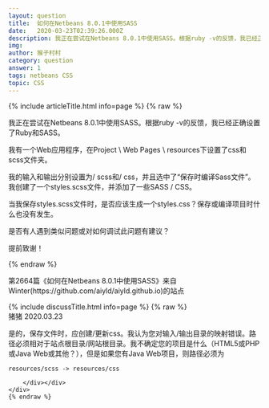 ```yaml
---
layout: question
title:  如何在Netbeans 8.0.1中使用SASS
date:   2020-03-23T02:39:26.000Z
description: 我正在尝试在Netbeans 8.0.1中使用SASS。根据ruby -v的反馈，我已经正确设置了Ruby和SASS。我有一个Web应用程序，在Pro...
img: 
author: 猴子村村
category: question
answer: 1
tags: netbeans CSS
topic: CSS
---
```

<div class="article-root">
  <div class="article">
    {% include articleTitle.html info=page %}
    {% raw %}
    <div class="article-content"><p><font style="vertical-align: inherit;"><font style="vertical-align: inherit;">我正在尝试在Netbeans 8.0.1中使用SASS。</font><font style="vertical-align: inherit;">根据ruby -v的反馈，我已经正确设置了Ruby和SASS。</font></font></p>

<p><font style="vertical-align: inherit;"><font style="vertical-align: inherit;">我有一个Web应用程序，在Project \ Web Pages \ resources下设置了css和scss文件夹。</font></font></p>

<p><font style="vertical-align: inherit;"><font style="vertical-align: inherit;">我的输入和输出分别设置为/ scss和/ css，并且选中了“保存时编译Sass文件”。</font><font style="vertical-align: inherit;">我创建了一个styles.scss文件，并添加了一些SASS / CSS。</font></font></p>

<p><font style="vertical-align: inherit;"><font style="vertical-align: inherit;">当我保存styles.scss文件时，是否应该生成一个styles.css？</font><font style="vertical-align: inherit;">保存或编译项目时什么也没有发生。</font></font></p>

<p><font style="vertical-align: inherit;"><font style="vertical-align: inherit;">是否有人遇到类似问题或对如何调试此问题有建议？</font></font></p>

<p><font style="vertical-align: inherit;"><font style="vertical-align: inherit;">提前致谢！</font></font></p></div>
    {% endraw %}
  </div>
  <p class="winter_mark">第2664篇《如何在Netbeans 8.0.1中使用SASS》来自Winter(https://github.com/aiyld/aiyld.github.io)的站点</p>
  <div class="discuss-wrapper">
    {% include discussTitle.html info=page %}
    {% raw %}
    <div class="discuss-list">
    <div class="discuss-item">
        <div class="discuss-parent">
          <div class="discuss-meta">
            <span class="discuss-user">猪猪</span>
            <span class="discuss-time">2020.03.23</span>
          </div>
          <div class="discuss-comment"><p><font style="vertical-align: inherit;"><font style="vertical-align: inherit;">是的，保存文件时，应创建/更新css。</font><font style="vertical-align: inherit;">我认为您对输入/输出目录的映射错误。</font><font style="vertical-align: inherit;">路径必须相对于站点根目录/网站根目录。</font><font style="vertical-align: inherit;">我不确定您的项目是什么（HTML5或PHP或Java Web或其他？），但是如果您有Java Web项目，则路径必须为</font></font></p>

<pre><code>resources/scss -&gt; resources/css
</code></pre></div>
        </div></div>
    </div>
    {% endraw %}
  </div>
<div>
